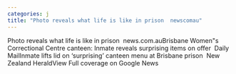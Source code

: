 ```yaml
---
categories: j
title: "Photo reveals what life is like in prison  newscomau"
---
```

Photo reveals what life is like in prison&nbsp;&nbsp;news.com.auBrisbane Women"s Correctional Centre canteen: Inmate reveals surprising items on offer&nbsp;&nbsp;Daily MailInmate lifts lid on ‘surprising’ canteen menu at Brisbane prison&nbsp;&nbsp;New Zealand HeraldView Full coverage on Google News